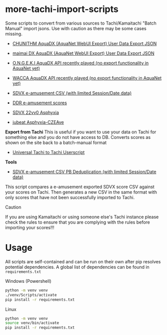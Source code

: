 # more-tachi-import-scripts
Some scripts to convert from various sources to Tachi/Kamaitachi "Batch Manual" import jsons.
Use with caution as there may be some cases missing.

- [CHUNITHM AquaDX (AquaNet WebUI Export) User Data Export JSON](./chuni/aquadx)
- [maimai DX AquaDX (AquaNet WebUI Export) User Data Export JSON](./mai2/aquadx)
- [O.N.G.E.K.I AquaDX API recently played (no export functionality in AquaNet yet)](./ongeki/aquadx)
- [WACCA AquaDX API recently played (no export functionality in AquaNet yet)](./wacca/aquadx)

- [SDVX e-amusement CSV (with limited Session/Date data)](./sdvx/eamuse_csv)
- [DDR e-amusement scores](./ddr/eamuse)
- [SDVX 22vv0 Asphyxia](./sdvx/asphyxia)
- [jubeat Asphyxia-CZEAve](./jubeat/asphyxia)

**Export from Tachi**
This is useful if you want to use your data on Tachi for something else and you do not have access to DB. Converts scores as shown on the site back to a batch-manual format
- [Universal Tachi to Tachi Userscript](./tachi_to_tachi)

**Tools**
- [SDVX e-amusement CSV PB Deduplication (with limited Session/Date data)](./sdvx/pb_merge)

This script compares a e-amusement exported SDVX score CSV against your scores on Tachi. Then generates a new CSV in the same format with only scores that have not been successfully imported to Tachi.


> [!CAUTION]
> If you are using Kamaitachi or using someone else's Tachi instance please check the rules to ensure that you are complying with the rules before importing your scores!!!

# Usage
All scripts are self-contained and can be run on their own after pip resolves potential dependencies. A global list of dependencies can be found in `requirements.txt`

Windows (Powershell)
```bash
python -m venv venv
./venv/Scripts/activate
pip install -r requirements.txt
```

Linux
```bash
python -m venv venv
source venv/bin/activate
pip install -r requirements.txt
```
